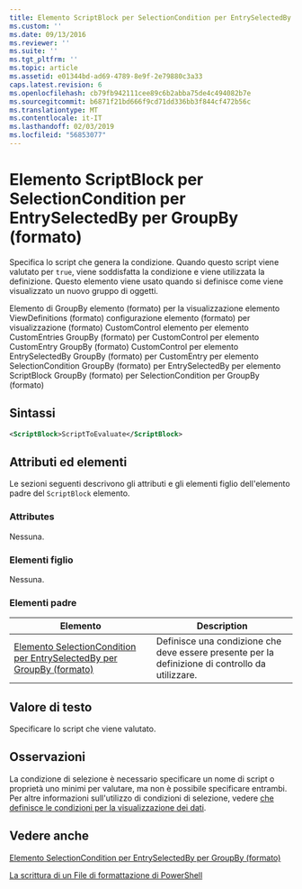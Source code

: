 ```yaml
---
title: Elemento ScriptBlock per SelectionCondition per EntrySelectedBy per GroupBy (formato) | Microsoft Docs
ms.custom: ''
ms.date: 09/13/2016
ms.reviewer: ''
ms.suite: ''
ms.tgt_pltfrm: ''
ms.topic: article
ms.assetid: e01344bd-ad69-4789-8e9f-2e79880c3a33
caps.latest.revision: 6
ms.openlocfilehash: cb79fb942111cee89c6b2abba75de4c494082b7e
ms.sourcegitcommit: b6871f21bd666f9cd71dd336bb3f844cf472b56c
ms.translationtype: MT
ms.contentlocale: it-IT
ms.lasthandoff: 02/03/2019
ms.locfileid: "56853077"
---
```

# <a name="scriptblock-element-for-selectioncondition-for-entryselectedby-for-groupby-format"></a>Elemento ScriptBlock per SelectionCondition per EntrySelectedBy per GroupBy (formato)

Specifica lo script che genera la condizione. Quando questo script viene valutato per `true`, viene soddisfatta la condizione e viene utilizzata la definizione. Questo elemento viene usato quando si definisce come viene visualizzato un nuovo gruppo di oggetti.

Elemento di GroupBy elemento (formato) per la visualizzazione elemento ViewDefinitions (formato) configurazione elemento (formato) per visualizzazione (formato) CustomControl elemento per elemento CustomEntries GroupBy (formato) per CustomControl per elemento CustomEntry GroupBy (formato) CustomControl per elemento EntrySelectedBy GroupBy (formato) per CustomEntry per elemento SelectionCondition GroupBy (formato) per EntrySelectedBy per elemento ScriptBlock GroupBy (formato) per SelectionCondition per GroupBy (formato)

## <a name="syntax"></a>Sintassi

```xml
<ScriptBlock>ScriptToEvaluate</ScriptBlock>
```

## <a name="attributes-and-elements"></a>Attributi ed elementi

Le sezioni seguenti descrivono gli attributi e gli elementi figlio dell'elemento padre del `ScriptBlock` elemento.

### <a name="attributes"></a>Attributes

Nessuna.

### <a name="child-elements"></a>Elementi figlio

Nessuna.

### <a name="parent-elements"></a>Elementi padre

|Elemento|Description|
|-------------|-----------------|
|[Elemento SelectionCondition per EntrySelectedBy per GroupBy (formato)](./selectioncondition-element-for-entryselectedby-for-groupby-format.md)|Definisce una condizione che deve essere presente per la definizione di controllo da utilizzare.|

## <a name="text-value"></a>Valore di testo

Specificare lo script che viene valutato.

## <a name="remarks"></a>Osservazioni

La condizione di selezione è necessario specificare un nome di script o proprietà uno minimi per valutare, ma non è possibile specificare entrambi. Per altre informazioni sull'utilizzo di condizioni di selezione, vedere [che definisce le condizioni per la visualizzazione dei dati](./defining-conditions-for-displaying-data.md).

## <a name="see-also"></a>Vedere anche

[Elemento SelectionCondition per EntrySelectedBy per GroupBy (formato)](./selectioncondition-element-for-entryselectedby-for-groupby-format.md)

[La scrittura di un File di formattazione di PowerShell](./writing-a-powershell-formatting-file.md)
